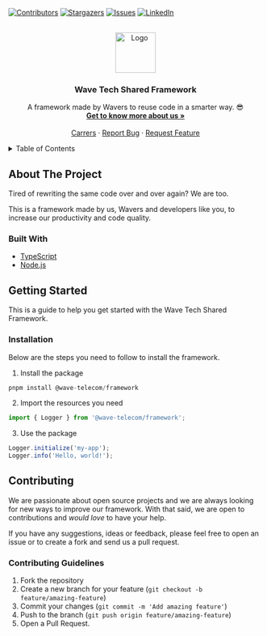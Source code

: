 <!-- PROJECT SHIELDS -->
[![Contributors][contributors-shield]][contributors-url]
[![Stargazers][stars-shield]][stars-url]
[![Issues][issues-shield]][issues-url]
[![LinkedIn][linkedin-shield]][linkedin-url]

<!-- PROJECT LOGO -->
<br />
<div align="center">
  <a href="https://github.com/wave-telecom/wave-tech-framework">
    <img src="https://i.ibb.co/bgFN2K5B/wave-logo-stamp-negative.png" alt="Logo" height="80">
  </a>

<h3 align="center">Wave Tech Shared Framework</h3>

  <p align="center">
    A framework made by Wavers to reuse code in a smarter way. 😎
    <br />
    <a href="https://www.wavebybemobi.com/"><strong>Get to know more about us »</strong></a>
    <br />
    <br />
    <a href="https://vagas.wavebybemobi.com/">Carrers</a>
    &middot;
    <a href="https://github.com/wave-telecom/wave-tech-framework/issues/new?template=%F0%9F%90%9B-bug-report.md">Report Bug</a>
    &middot;
    <a href="https://github.com/wave-telecom/wave-tech-framework/issues/new?template=%F0%9F%92%A1-feature-request.md">Request Feature</a>
  </p>
</div>

<!-- TABLE OF CONTENTS -->
<details>
  <summary>Table of Contents</summary>
  <ol>
    <li><a href="#about-the-project">About The Project</a></li>
    <li><a href="#built-with">Built With</a></li>
    <li><a href="#getting-started">Getting Started</a></li>
    <li><a href="#contributing">Contributing</a></li>
  </ol>
</details>

<!-- ABOUT THE PROJECT -->
## About The Project
Tired of rewriting the same code over and over again? We are too.

This is a framework made by us, Wavers and developers like you, to increase our productivity and code quality.

### Built With

- [TypeScript](https://www.typescriptlang.org/)
- [Node.js](https://nodejs.org/)

<!-- GETTING STARTED -->
## Getting Started
This is a guide to help you get started with the Wave Tech Shared Framework.

### Installation
Below are the steps you need to follow to install the framework.

1. Install the package
```typescript
pnpm install @wave-telecom/framework
```

2. Import the resources you need
```typescript
import { Logger } from '@wave-telecom/framework';
```

3. Use the package
```typescript
Logger.initialize('my-app');
Logger.info('Hello, world!');
```

<!-- CONTRIBUTING -->
## Contributing
We are passionate about open source projects and we are always looking for new ways to improve our framework. With that said, we are open to contributions and *would love* to have your help.

If you have any suggestions, ideas or feedback, please feel free to open an issue or to create a fork and send us a pull request.

### Contributing Guidelines

1. Fork the repository
2. Create a new branch for your feature (`git checkout -b feature/amazing-feature`)
3. Commit your changes (`git commit -m 'Add amazing feature'`)
4. Push to the branch (`git push origin feature/amazing-feature`)
5. Open a Pull Request.

<!-- MARKDOWN LINKS & IMAGES -->
<!-- https://www.markdownguide.org/basic-syntax/#reference-style-links -->
[contributors-shield]: https://img.shields.io/github/contributors/wave-telecom/wave-tech-framework.svg?style=for-the-badge
[contributors-url]: https://github.com/wave-telecom/wave-tech-framework/graphs/contributors
[stars-shield]: https://img.shields.io/github/stars/wave-telecom/wave-tech-framework.svg?style=for-the-badge
[stars-url]: https://github.com/wave-telecom/wave-tech-framework/stargazers
[issues-shield]: https://img.shields.io/github/issues/wave-telecom/wave-tech-framework.svg?style=for-the-badge
[issues-url]: https://github.com/wave-telecom/wave-tech-framework/issues
[linkedin-shield]: https://img.shields.io/badge/-LinkedIn-black.svg?style=for-the-badge&logo=linkedin&colorB=555
[linkedin-url]: https://www.linkedin.com/company/wave-by-bemobi/
